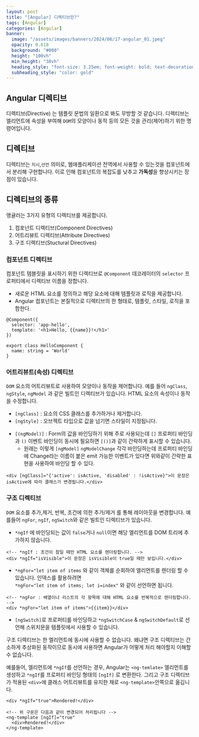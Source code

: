 ```yaml
---
layout: post
title: "[Angular] 디렉티브란?"
tags: [Angular]
categories: [Angular]
banner:
  image: "/assets/images/banners/2024/06/17-angular_01.jpeg"
  opacity: 0.618
  background: "#000"
  height: "100vh"
  min_height: "38vh"
  heading_style: "font-size: 3.25em; font-weight: bold; text-decoration: underline"
  subheading_style: "color: gold"
---
```


## Angular 디렉티브

디렉티브(Directive) 는 템플릿 문법의 일환으로 봐도 무방할 것 같습니다.
디렉티브는 엘리먼트에 속성을 부여해 `DOM`의 모양이나 동작 등의 모든 것을 관리(제어)하기 위한 명령어입니다. 



## 디렉티브 

디렉티브는 `지시`,`선언` 의미로, 웹애플리케이션 전역에서 사용할 수 있는것을 컴포넌트에서 분리해 구현합니다.
이로 인해 컴포넌트의 복잡도를 낮추고 <b>가독성</b>을 향상시키는 장점이 있습니다.

## 디렉티브의 종류

앵귤러는 3가지 유형의 디렉티브를 제공합니다.

1. 컴포넌트 디렉티브(Component Directives)
2. 어트리뷰트 디렉티브(Attribute Directives)
3. 구조 디렉티브(Stuctural Directives)

### 컴포넌트 디렉티브 

컴포넌트 템블릿을 표시하기 위한 디렉티브로 `@Component` 데코레이터의 `selector` 프로퍼티에서 디렉티브 이름을 정합니다.

- 새로운 HTML 요소를 정의하고 해당 요소에 대해 템플릿과 로직을 제공합니다.
- Angular 컴포넌트는 본질적으로 디렉티브의 한 형태로, 템플릿, 스타일, 로직을 포함한다.

```angular
@Component({
  selector: 'app-hello',
  template: '<h1>Hello, {{name}}!</h1>'
})

export class HelloComponent {
  name: string = 'World'
}
```

### 어트리뷰트(속성) 디렉티브
`DOM` 요소의 어트리뷰트로 사용하여 모양이나 동작을 제어합니다. 예를 들어 `ngClass`, `ngStyle`, `ngModel` 과 같은 빌트인 디렉티브가 있습니다.
HTML 요소의 속성이나 동작을 수정합니다.
- `[ngClass]` : 요소의 CSS 클래스를 추가하거나 제거합니다.
- `[ngStyle]` : 오브젝트 타입으로 값을 넘기면 스타일이 지정됩니다.
* `[(ngModel)]` : Form의 값을 바인딩하기 위해 주로 사용되는데 `[]` 프로퍼티 바인딩과 `()` 이벤트 
바인딩이 동시에 필요하면 `[()]`과 같이 간략하게 표시할 수 있습니다.
  * 원래는 이렇게 `[ngModel]` `ngModelChange` 각각 바인딩하는데 프로퍼티 바인딩에 Change라는 이름이 붙은 emit 가능한 이벤트가 있다면 위와같이 간략한 표현을 사용하여 바인딩 할 수 있다.

```angular
<div [ngClass]="{'active': isActive, 'disabled' : !isActive}">이 문장은 isActive에 따라 클래스가 변경됩니다.</div>
```

### 구조 디렉티브

`DOM` 요소를 추가,제거, 반복, 조건에 의한 추가/제거 를 통해 레이아웃을 변경합니다. 예를들어 `ngFor`, `ngIf`, `ngSwitch`와 같은 빌트인 디렉티브가 있습니다.
- `*ngIf` 에 바인딩되는 값이 `false`거나 `null`이면 해당 엘리먼트를 DOM 트리에 추가하지 않습니다.

```angular
<!-- *ngIf : 조건이 참일 때만 HTML 요소를 렌더링합니다. -->
<div *ngIf="isVisible">이 문장은 isVisible이 true일 때만 보입니다.</div>
```

- `*ngFor="let item of items` 와 같이 객체를 순회하여 엘리먼트를 렌더링 할 수 있습니다. 인덱스를 활용하려면 <br>
`*ngFor="let item of items; let i=index"` 와 같이 선언하면 됩니다.
```angular
<!-- *ngFor : 배열이나 리스트의 각 항목에 대해 HTML 요소를 반복적으로 렌더링합니다. -->
<div *ngFor="let item of items">{{item}}</div>
```
- `[ngSwitch]`로 프로퍼티를 바인딩하고 `*ngSwitchCase` & `ngSwitchDefault`로 선언해 스위치문을 템플릿에서 사용할 수 있습니다.

구조 디렉티브는 한 엘리먼트에 동시에 사용할 수 없습니다. 왜냐면 구조 디렉티브는 간소하게 추상화된 동작이므로 동시에 사용하면 Angular가 어떻게 처리 해야할지 이해할 수 없습니다.

예를들어, 엘리먼트에 `*ngIf`를 선언하는 경우, Angular는 `<ng-temlate>` 엘리먼트를 생성하고 `*ngIf`를 프로퍼티 바인딩 형태의 `[ngIf]` 로 변환한다. 그리고 구조 디렉티브가 적용된 `<div>`에 클래스 어트리뷰트를 유지한 채로 `<ng-template>`안쪽으로 옮김니다.

```angular
<div *ngIf="true">Rendered!</div>

<!-- 위 구문은 다음과 같이 변경되어 처리됩니다 -->
<ng-template [ngIf]="true"
  <div>Rendered!</div>
</ng-template>
```






